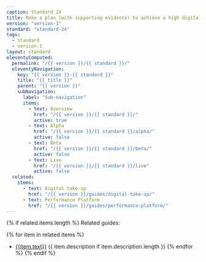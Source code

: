 ```yaml
---
caption: Standard 24
title: Make a plan (with supporting evidence) to achieve a high digital take-up and assisted digital support for users who really need it. Report performance data on the Performance Platform.
version: "version-1"
standard: "standard-24"
tags:
  - standard
  - version-1
layout: standard
eleventyComputed:
  permalink: "/{{ version }}/{{ standard }}/"
  eleventyNavigation:
    key: "{{ version }}-{{ standard }}"
    title: "{{ title }}"
    parent: "{{ version }}"
    subNavigation:
      label: "Sub-navigation"
      items:
        - text: Overview
          href: "/{{ version }}/{{ standard }}/"
          active: true
        - text: Alpha
          href: "/{{ version }}/{{ standard }}/alpha/"
          active: false
        - text: Beta
          href: "/{{ version }}/{{ standard }}/beta/"
          active: false
        - text: Live
          href: "/{{ version }}/{{ standard }}/live"
          active: false
  related:
    items:
      - text: Digital take-up
        href: "/{{ version }}/guides/digital-take-up/"
      - text: Performance Platform
        href: "/{{ version }}/guides/performance-platform/"
---
```


{% if related.items.length %}
Related guides:

{% for item in related.items %}
- [{{item.text}}]({{item.href}})
  {{ item.description if item.description.length }}
{% endfor %}
{% endif %}
